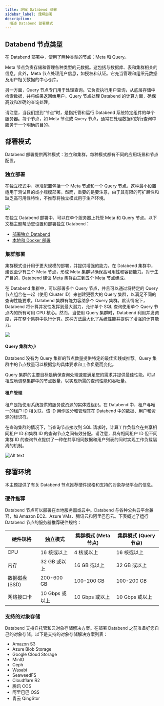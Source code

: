 ```yaml
---
title: 理解 Databend 部署
sidebar_label: 理解部署
description:
  描述 Databend 部署模式
---
```


## Databend 节点类型

在 Databend 部署中，使用了两种类型的节点：Meta 和 Query。

Meta 节点负责存储和管理各种类型的元数据。这包括与数据库、表和集群相关的信息。此外，Meta 节点处理用户信息，如授权和认证。它充当管理和组织元数据及用户相关数据的中心仓库。

另一方面，Query 节点专门用于处理查询。它负责执行用户查询，从底层存储中检索数据，并将结果返回给用户。Query 节点处理 Databend 的计算方面，确保高效和准确的查询处理。

请注意，当我们提到“节点”时，是指托管和运行 Databend 系统特定组件的单个服务器。每个节点，如 Meta 节点或 Query 节点，通常在处理数据和执行查询中服务于一个明确的目的。

## 部署模式

Databend 部署提供两种模式：独立和集群，每种模式都有不同的应用场景和节点配置。

### 独立部署

在独立模式中，标准配置包括一个 Meta 节点和一个 Query 节点。这种最小设置适用于测试目的或小规模部署。然而，重要的是要注意，由于其有限的可扩展性和缺乏高可用性特性，不推荐将独立模式用于生产环境。

<img src="/img/deploy/deploy-standalone-arch.png"/>

在独立 Databend 部署中，可以在单个服务器上托管 Meta 和 Query 节点。以下文档主题帮助您设置和部署独立 Databend：

- [部署独立 Databend](01-deploying-databend.md)
- [本地和 Docker 部署](03-deploying-local.md)

### 集群部署

集群模式设计用于更大规模的部署，并提供增强的能力。在 Databend 集群中，建议至少有三个 Meta 节点，形成 Meta 集群以确保高可用性和容错能力。对于生产目的，Databend 建议 Meta 集群由三到五个 Meta 节点组成。

在 Databend 集群中，可以部署多个 Query 节点，并且可以通过将特定的 Query 节点组合在一起（使用 Cluster ID）来创建更强大的 Query 集群，以满足不同的查询性能要求。Databend 集群有能力容纳多个 Query 集群。默认情况下，Databend 将计算并发性发挥到最大潜力，允许单个 SQL 查询使用单个 Query 节点内的所有可用 CPU 核心。然而，当使用 Query 集群时，Databend 利用并发调度，并在整个集群中执行计算。这种方法最大化了系统性能并提供了增强的计算能力。

<img src="/img/deploy/deploy-cluster-arch.png"/>

#### Query 集群大小

Databend 没有为 Query 集群的节点数量提供特定的最佳实践或推荐。Query 集群中的节点数量可以根据您的具体要求和工作负载而变化。

Query 集群的主要目标是确保查询处理速度满足您的需求并提供最佳性能。可以相应地调整集群中的节点数量，以实现所需的查询性能和吞吐量。

#### 租户管理

租户是指使用系统提供的服务或资源的实体或组织。在 Databend 中，租户与唯一的租户 ID 相关联，该 ID 用作区分和管理其在 Databend 中的数据、用户和资源的标识符。

在查询集群的情况下，当查询节点接收到 SQL 请求时，计算工作负载会在共享相同租户 ID 和集群 ID 的查询节点之间有效分配。请注意，具有相同租户 ID 但不同集群 ID 的查询节点提供了一种在共享相同数据和用户列表的同时实现工作负载隔离的机制。

![Alt text](@site/docs/public/img/deploy/tenantid.PNG)

## 部署环境

本主题提供了有关 Databend 节点推荐硬件规格和支持的对象存储平台的信息。

### 硬件推荐

Databend 节点可以部署在本地服务器或云中。Databend 与各种公共云平台兼容，如 Amazon EC2、Azure VMs、腾讯云和阿里巴巴云。下表概述了运行 Databend 节点的服务器推荐硬件规格：

| 硬件规格                  	| 独立模式          	| 集群模式 (Meta 节点) 	| 集群模式 (Query 节点) 	|
|-------------------------	|------------------	|--------------------------	|---------------------------	|
| CPU                     	| 16 核或以上      	| 4 核或以上              	| 16 核或以上               	|
| 内存                     	| 32 GB 或以上     	| 16 GB 或以上            	| 32 GB 或以上             	|
| 数据磁盘 (SSD)            | 200-600 GB       	| 100-200 GB               	| 100-200 GB                	|
| 网络接口卡               	| 10 Gbps 或以上   	| 10 Gbps 或以上          	| 10 Gbps 或以上           	|

### 支持的对象存储

Databend 支持自托管和云对象存储解决方案。在部署 Databend 之前准备好您自己的对象存储。以下是支持的对象存储解决方案列表：

- Amazon S3
- Azure Blob Storage
- Google Cloud Storage
- MinIO
- Ceph
- Wasabi
- SeaweedFS
- Cloudflare R2
- 腾讯 COS
- 阿里巴巴 OSS
- 青云 QingStor